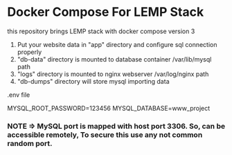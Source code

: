 # Docker Compose For LEMP Stack
this repository brings LEMP stack with docker compose version 3 

1. Put your website data in "app" directory and configure sql connection properly
2. "db-data" directory is mounted to database container /var/lib/mysql path
3. "logs" directory is mounted to nginx webserver /var/log/nginx path
4. "db-dumps" directory will store mysql importing data



.env file

 
   MYSQL_ROOT_PASSWORD=123456
   MYSQL_DATABASE=www_project
   
### NOTE => MySQL port is mapped with host port 3306. So, can be accessible remotely, To secure this use any not common random port. 
